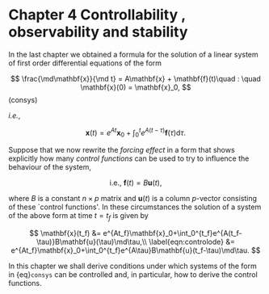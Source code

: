 # Chapter 4 Controllability , observability and stability

In the last chapter we obtained a formula for the solution of a linear system of first order differential equations of the form 

$$
 \frac{\md\mathbf{x}}{\md t} = A\mathbf{x} + \mathbf{f}(t)\quad : \quad \mathbf{x}(0) = \mathbf{x}_0,
$$ (consys)

*i.e.*,

$$
\mathbf{x}(t) = e^{At}\mathbf{x}_0+\int_0^te^{A(t-\tau)}\mathbf{f}(\tau)\mathrm{d}\tau.
$$

Suppose that we now rewrite the *forcing effect* in a form that shows explicitly how many *control functions* can be used to try to influence the behaviour of the system,

$$
 \text{i.e., } \mathbf{f}(t) = B\mathbf{u}(t),
$$

where $B$ is a constant $n\times p$ matrix and $\mathbf{u}(t)$ is a column $p$-vector consisting of these `control functions'. In these circumstances the solution of a system of the above form at time $t=t_f$ is given by

$$
\mathbf{x}(t_f) &= e^{At_f}\mathbf{x}_0+\int_0^{t_f}e^{A(t_f-\tau)}B\mathbf{u}(\tau)\md\tau,\\ \label{eqn:controlode}
&= e^{At_f}\mathbf{x}_0+\int_0^{t_f}e^{A\tau}B\mathbf{u}(t_f-\tau)\md\tau.
$$

In this chapter we shall derive conditions under which systems of the form in {eq}`consys` can be controlled and, in particular, how to derive the control functions.
